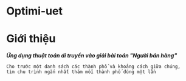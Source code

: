 # Optimi-uet

# Giới thiệu

***Ứng dụng thuật toán di truyền vào giải bài toán "Người bán hàng"***

    Cho trước một danh sách các thành phố và khoảng cách giữa chúng,
    tìm chu trình ngắn nhất thăm mỗi thành phố đúng một lần
